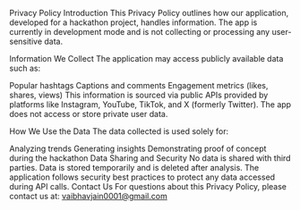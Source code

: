 Privacy Policy Introduction This Privacy Policy outlines how our application, developed for a hackathon project, handles information. The app is currently in development mode and is not collecting or processing any user-sensitive data.

Information We Collect The application may access publicly available data such as:

Popular hashtags Captions and comments Engagement metrics (likes, shares, views) This information is sourced via public APIs provided by platforms like Instagram, YouTube, TikTok, and X (formerly Twitter). The app does not access or store private user data.

How We Use the Data The data collected is used solely for:

Analyzing trends Generating insights Demonstrating proof of concept during the hackathon Data Sharing and Security No data is shared with third parties. Data is stored temporarily and is deleted after analysis. The application follows security best practices to protect any data accessed during API calls. Contact Us For questions about this Privacy Policy, please contact us at: vaibhavjain0001@gmail.com
